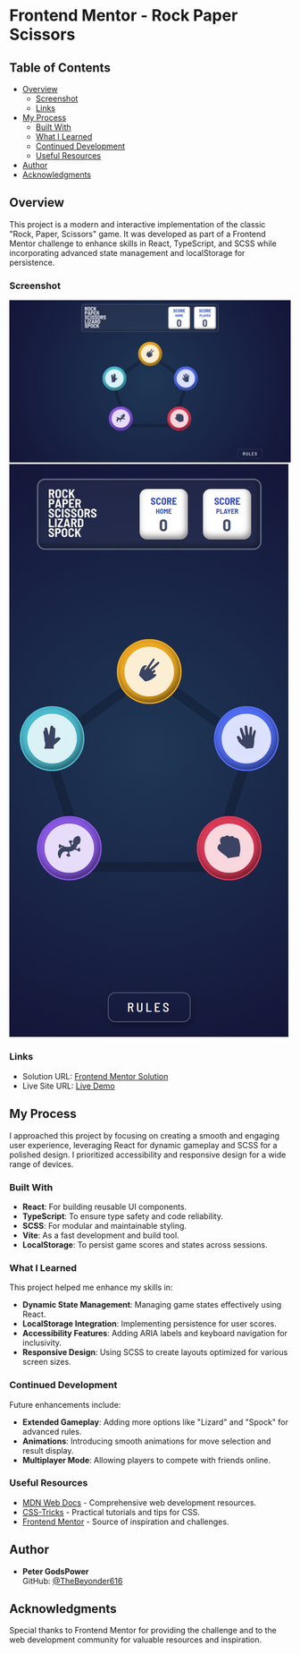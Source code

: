 # Frontend Mentor - Rock Paper Scissors

## Table of Contents

- [Overview](#overview)
  - [Screenshot](#screenshot)
  - [Links](#links)
- [My Process](#my-process)
  - [Built With](#built-with)
  - [What I Learned](#what-i-learned)
  - [Continued Development](#continued-development)
  - [Useful Resources](#useful-resources)
- [Author](#author)
- [Acknowledgments](#acknowledgments)

## Overview

This project is a modern and interactive implementation of the classic "Rock, Paper, Scissors" game. It was developed as part of a Frontend Mentor challenge to enhance skills in React, TypeScript, and SCSS while incorporating advanced state management and localStorage for persistence.

### Screenshot

![Desktop](./design/Desktop.png)
![Mobile](./design/Mobile.png)

### Links

- Solution URL: [Frontend Mentor Solution](https://www.frontendmentor.io/challenges/rock-paper-scissors-game-pTgwgvgH)
- Live Site URL: [Live Demo](https://frontend-mentor-rock-paper-scissors.vercel.app/)

## My Process

I approached this project by focusing on creating a smooth and engaging user experience, leveraging React for dynamic gameplay and SCSS for a polished design. I prioritized accessibility and responsive design for a wide range of devices.

### Built With

- **React**: For building reusable UI components.
- **TypeScript**: To ensure type safety and code reliability.
- **SCSS**: For modular and maintainable styling.
- **Vite**: As a fast development and build tool.
- **LocalStorage**: To persist game scores and states across sessions.

### What I Learned

This project helped me enhance my skills in:

- **Dynamic State Management**: Managing game states effectively using React.
- **LocalStorage Integration**: Implementing persistence for user scores.
- **Accessibility Features**: Adding ARIA labels and keyboard navigation for inclusivity.
- **Responsive Design**: Using SCSS to create layouts optimized for various screen sizes.

### Continued Development

Future enhancements include:

- **Extended Gameplay**: Adding more options like "Lizard" and "Spock" for advanced rules.
- **Animations**: Introducing smooth animations for move selection and result display.
- **Multiplayer Mode**: Allowing players to compete with friends online.

### Useful Resources

- [MDN Web Docs](https://developer.mozilla.org/en-US/) - Comprehensive web development resources.
- [CSS-Tricks](https://css-tricks.com/) - Practical tutorials and tips for CSS.
- [Frontend Mentor](https://www.frontendmentor.io/) - Source of inspiration and challenges.

## Author

- **Peter GodsPower**  
  GitHub: [@TheBeyonder616](https://github.com/TheBeyonder616)

## Acknowledgments

Special thanks to Frontend Mentor for providing the challenge and to the web development community for valuable resources and inspiration.
